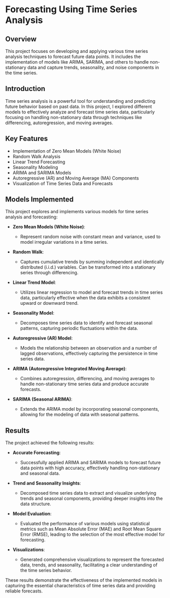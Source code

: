 # Forecasting Using Time Series Analysis

## Overview

This project focuses on developing and applying various time series analysis techniques to forecast future data points. It includes the implementation of models like ARIMA, SARIMA, and others to handle non-stationary data and capture trends, seasonality, and noise components in the time series.

## Introduction

Time series analysis is a powerful tool for understanding and predicting future behavior based on past data. In this project, I explored different models to effectively analyze and forecast time series data, particularly focusing on handling non-stationary data through techniques like differencing, autoregression, and moving averages.

## Key Features

- Implementation of Zero Mean Models (White Noise)
- Random Walk Analysis
- Linear Trend Forecasting
- Seasonality Modeling
- ARIMA and SARIMA Models
- Autoregressive (AR) and Moving Average (MA) Components
- Visualization of Time Series Data and Forecasts

## Models Implemented

This project explores and implements various models for time series analysis and forecasting:

- **Zero Mean Models (White Noise)**: 
  - Represent random noise with constant mean and variance, used to model irregular variations in a time series.

- **Random Walk**: 
  - Captures cumulative trends by summing independent and identically distributed (i.i.d.) variables. Can be transformed into a stationary series through differencing.

- **Linear Trend Model**: 
  - Utilizes linear regression to model and forecast trends in time series data, particularly effective when the data exhibits a consistent upward or downward trend.

- **Seasonality Model**: 
  - Decomposes time series data to identify and forecast seasonal patterns, capturing periodic fluctuations within the data.

- **Autoregressive (AR) Model**: 
  - Models the relationship between an observation and a number of lagged observations, effectively capturing the persistence in time series data.

- **ARIMA (Autoregressive Integrated Moving Average)**: 
  - Combines autoregression, differencing, and moving averages to handle non-stationary time series data and produce accurate forecasts.

- **SARIMA (Seasonal ARIMA)**: 
  - Extends the ARIMA model by incorporating seasonal components, allowing for the modeling of data with seasonal patterns.

## Results

The project achieved the following results:

- **Accurate Forecasting**: 
  - Successfully applied ARIMA and SARIMA models to forecast future data points with high accuracy, effectively handling non-stationary and seasonal data.

- **Trend and Seasonality Insights**: 
  - Decomposed time series data to extract and visualize underlying trends and seasonal components, providing deeper insights into the data structure.

- **Model Evaluation**: 
  - Evaluated the performance of various models using statistical metrics such as Mean Absolute Error (MAE) and Root Mean Square Error (RMSE), leading to the selection of the most effective model for forecasting.

- **Visualizations**: 
  - Generated comprehensive visualizations to represent the forecasted data, trends, and seasonality, facilitating a clear understanding of the time series behavior.

These results demonstrate the effectiveness of the implemented models in capturing the essential characteristics of time series data and providing reliable forecasts.
